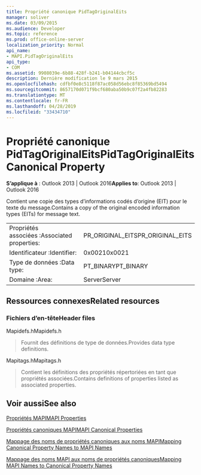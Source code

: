 ```yaml
---
title: Propriété canonique PidTagOriginalEits
manager: soliver
ms.date: 03/09/2015
ms.audience: Developer
ms.topic: reference
ms.prod: office-online-server
localization_priority: Normal
api_name:
- MAPI.PidTagOriginalEits
api_type:
- COM
ms.assetid: 9908039e-6b88-428f-b241-b04144cbcf5c
description: Dernière modification le 9 mars 2015
ms.openlocfilehash: cdfbf0e8c5118f87ac058d56ebc8f85369bd5494
ms.sourcegitcommit: 8657170d071f9bcf680aba50b9c07f2a4fb82283
ms.translationtype: MT
ms.contentlocale: fr-FR
ms.lasthandoff: 04/28/2019
ms.locfileid: "33434710"
---
```

# <a name="pidtagoriginaleits-canonical-property"></a><span data-ttu-id="8f75f-103">Propriété canonique PidTagOriginalEits</span><span class="sxs-lookup"><span data-stu-id="8f75f-103">PidTagOriginalEits Canonical Property</span></span>

  
  
<span data-ttu-id="8f75f-104">**S’applique à** : Outlook 2013 | Outlook 2016</span><span class="sxs-lookup"><span data-stu-id="8f75f-104">**Applies to**: Outlook 2013 | Outlook 2016</span></span> 
  
<span data-ttu-id="8f75f-105">Contient une copie des types d’informations codés d’origine (EIT) pour le texte du message.</span><span class="sxs-lookup"><span data-stu-id="8f75f-105">Contains a copy of the original encoded information types (EITs) for message text.</span></span>
  
|||
|:-----|:-----|
|<span data-ttu-id="8f75f-106">Propriétés associées :</span><span class="sxs-lookup"><span data-stu-id="8f75f-106">Associated properties:</span></span>  <br/> |<span data-ttu-id="8f75f-107">PR_ORIGINAL_EITS</span><span class="sxs-lookup"><span data-stu-id="8f75f-107">PR_ORIGINAL_EITS</span></span>  <br/> |
|<span data-ttu-id="8f75f-108">Identificateur :</span><span class="sxs-lookup"><span data-stu-id="8f75f-108">Identifier:</span></span>  <br/> |<span data-ttu-id="8f75f-109">0x0021</span><span class="sxs-lookup"><span data-stu-id="8f75f-109">0x0021</span></span>  <br/> |
|<span data-ttu-id="8f75f-110">Type de données :</span><span class="sxs-lookup"><span data-stu-id="8f75f-110">Data type:</span></span>  <br/> |<span data-ttu-id="8f75f-111">PT_BINARY</span><span class="sxs-lookup"><span data-stu-id="8f75f-111">PT_BINARY</span></span>  <br/> |
|<span data-ttu-id="8f75f-112">Domaine :</span><span class="sxs-lookup"><span data-stu-id="8f75f-112">Area:</span></span>  <br/> |<span data-ttu-id="8f75f-113">Server</span><span class="sxs-lookup"><span data-stu-id="8f75f-113">Server</span></span>  <br/> |
   
## <a name="related-resources"></a><span data-ttu-id="8f75f-114">Ressources connexes</span><span class="sxs-lookup"><span data-stu-id="8f75f-114">Related resources</span></span>

### <a name="header-files"></a><span data-ttu-id="8f75f-115">Fichiers d’en-tête</span><span class="sxs-lookup"><span data-stu-id="8f75f-115">Header files</span></span>

<span data-ttu-id="8f75f-116">Mapidefs.h</span><span class="sxs-lookup"><span data-stu-id="8f75f-116">Mapidefs.h</span></span>
  
> <span data-ttu-id="8f75f-117">Fournit des définitions de type de données.</span><span class="sxs-lookup"><span data-stu-id="8f75f-117">Provides data type definitions.</span></span>
    
<span data-ttu-id="8f75f-118">Mapitags.h</span><span class="sxs-lookup"><span data-stu-id="8f75f-118">Mapitags.h</span></span>
  
> <span data-ttu-id="8f75f-119">Contient les définitions des propriétés répertoriées en tant que propriétés associées.</span><span class="sxs-lookup"><span data-stu-id="8f75f-119">Contains definitions of properties listed as associated properties.</span></span>
    
## <a name="see-also"></a><span data-ttu-id="8f75f-120">Voir aussi</span><span class="sxs-lookup"><span data-stu-id="8f75f-120">See also</span></span>



[<span data-ttu-id="8f75f-121">Propriétés MAPI</span><span class="sxs-lookup"><span data-stu-id="8f75f-121">MAPI Properties</span></span>](mapi-properties.md)
  
[<span data-ttu-id="8f75f-122">Propriétés canoniques MAPI</span><span class="sxs-lookup"><span data-stu-id="8f75f-122">MAPI Canonical Properties</span></span>](mapi-canonical-properties.md)
  
[<span data-ttu-id="8f75f-123">Mappage des noms de propriétés canoniques aux noms MAPI</span><span class="sxs-lookup"><span data-stu-id="8f75f-123">Mapping Canonical Property Names to MAPI Names</span></span>](mapping-canonical-property-names-to-mapi-names.md)
  
[<span data-ttu-id="8f75f-124">Mappage des noms MAPI aux noms de propriétés canoniques</span><span class="sxs-lookup"><span data-stu-id="8f75f-124">Mapping MAPI Names to Canonical Property Names</span></span>](mapping-mapi-names-to-canonical-property-names.md)


